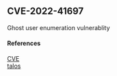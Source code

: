 ## CVE-2022-41697
Ghost user enumeration vulnerablity
#### References
[CVE](https://cve.mitre.org/cgi-bin/cvename.cgi?name=CVE-2022-41697) </br>
[talos](https://www.talosintelligence.com/vulnerability_reports/TALOS-2022-1625)